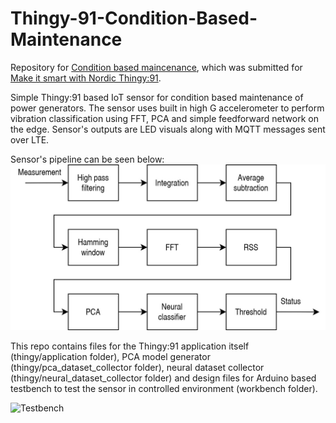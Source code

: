 # Thingy-91-Condition-Based-Maintenance

Repository for [Condition based maincenance](https://www.electromaker.io/project/view/contactless-condition-based-maintenance-of-dc-motor), which was submitted for [Make it smart with Nordic Thingy:91](https://www.electromaker.io/contest/make-it-smart-with-nordic-thingy-91).

Simple Thingy:91 based IoT sensor for condition based maintenance of power generators. The sensor uses built in high G accelerometer to perform vibration classification using FFT, PCA and simple feedforward network on the edge. Sensor's outputs are LED visuals along with MQTT messages sent over LTE.

Sensor's pipeline can be seen below:
![Sensor's pipeline](pipeline.jpg)

This repo contains files for the Thingy:91 application itself (thingy/application folder), PCA model generator (thingy/pca_dataset_collector folder), neural dataset collector (thingy/neural_dataset_collector folder) and design files for Arduino based testbench to test the sensor in controlled environment (workbench folder).

![Testbench](testbench.jpg)
